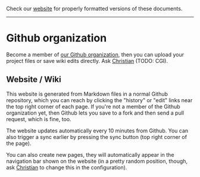 Check our [website](http://rustaceans.uk/) for
properly formatted versions of these documents.

---

# Github organization

Become a member of [our Github
organization](https://github.com/LondonRustLearners), then you can
upload your project files or save wiki edits directly. Ask
[Christian](mailto:chrjae@gmail.com) (TODO: CGI).

## Website / Wiki

This website is generated from Markdown files in a normal Github
repository, which you can reach by clicking the "history" or "edit"
links near the top right corner of each page. If you're not a member
of the Github organization yet, then Github lets you save to a fork
and then send a pull request, which is fine, too.

The website updates automatically every 10 minutes from Github. You
can also trigger a sync earlier by pressing the sync button (top right
corner of the page).

You can also create new pages, they will automatically appear in the
navigation bar shown on the website (in a pretty random position,
though, ask [Christian](mailto:chrjae@gmail.com) to change this in the
configuration).
